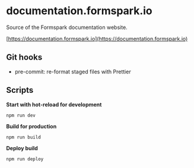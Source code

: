 # documentation.formspark.io

Source of the Formspark documentation website.

[https://documentation.formspark.io](https://documentation.formspark.io)

## Git hooks

- pre-commit: re-format staged files with Prettier

## Scripts

**Start with hot-reload for development**

```
npm run dev
```

**Build for production**

```
npm run build
```

**Deploy build**

```
npm run deploy
```
